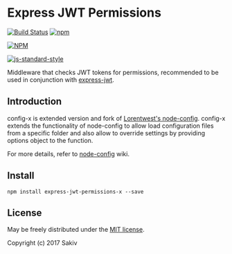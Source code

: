 # Express JWT Permissions

[![Build Status](https://travis-ci.org/sakiv/express-jwt-permissions-x.svg?branch=master)](https://travis-ci.org/sakiv/express-jwt-permissions-x)
[![npm](https://img.shields.io/npm/dm/express-jwt-permissions.svg?maxAge=2592000)](https://www.npmjs.com/package/express-jwt-permissions)&nbsp;&nbsp;

[![NPM](https://nodei.co/npm/express-jwt-permissions.svg?downloads=true&downloadRank=true)](https://nodei.co/npm/express-jwt-permissions-x/)&nbsp;&nbsp;

[![js-standard-style](https://cdn.rawgit.com/feross/standard/master/badge.svg)](https://github.com/feross/standard)

Middleware that checks JWT tokens for permissions, recommended to be used in conjunction with [express-jwt](https://github.com/auth0/express-jwt).

## Introduction

config-x is extended version and fork of [Lorentwest's node-config](https://github.com/lorenwest/node-config). config-x extends the functionality of node-config to allow load configuration files from a specific folder and also allow to override settings by providing options object to the function.


For more details, refer to [node-config](https://github.com/lorenwest/node-config/wiki) wiki.

## Install

```
npm install express-jwt-permissions-x --save
```

## License

May be freely distributed under the [MIT license](https://raw.githubusercontent.com/sakiv/express-jwt-permissions-x/master/LICENSE.txt).

Copyright (c) 2017 Sakiv

